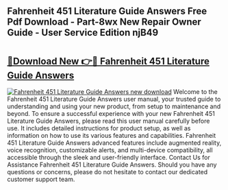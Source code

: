 ## Fahrenheit 451 Literature Guide Answers Free Pdf Download - Part-8wx New Repair Owner Guide - User Service Edition njB49

# <h2><a href="http://bc68696.oget.top/?id=Fahrenheit+451+Literature+Guide+Answers">🔗Download New 👉🔴 Fahrenheit 451 Literature Guide Answers</a></h2>

[![Fahrenheit 451 Literature Guide Answers new download](https://i.imgur.com/5g1atiW.png)](http://bc68696.oget.top/?id=Fahrenheit+451+Literature+Guide+Answers)
Welcome to the Fahrenheit 451 Literature Guide Answers user manual, your trusted guide to understanding and using your new product, from setup to maintenance and beyond. To ensure a successful experience with your new Fahrenheit 451 Literature Guide Answers, please read this user manual carefully before use. It includes detailed instructions for product setup, as well as information on how to use its various features and capabilities. Fahrenheit 451 Literature Guide Answers advanced features include augmented reality, voice recognition, customizable alerts, and multi-device compatibility, all accessible through the sleek and user-friendly interface. Contact Us for Assistance Fahrenheit 451 Literature Guide Answers. Should you have any questions or concerns, please do not hesitate to contact our dedicated customer support team.
